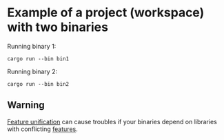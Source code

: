 # Example of a project (workspace) with two binaries

Running binary 1:

```console
cargo run --bin bin1
```

Running binary 2:

```console
cargo run --bin bin2
```

## Warning

[Feature unification](https://doc.rust-lang.org/cargo/reference/features.html#feature-unification) can cause troubles if your binaries depend on libraries with conflicting [features](https://doc.rust-lang.org/cargo/reference/features.html).
